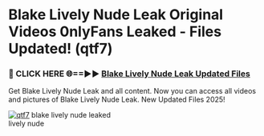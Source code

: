 # Blake Lively Nude Leak Original Videos 0nlyFans Leaked - Files Updated! (qtf7)

<h3>🔴 CLICK HERE 🌐==►► <a href="https://tinyurl.com/5h6xmrr3" rel="nofollow">Blake Lively Nude Leak Updated Files</a></h3>

Get Blake Lively Nude Leak and all content. Now you can access all videos and pictures of Blake Lively Nude Leak. New Updated Files 2025!

[![qtf7](https://i.imgur.com/KVD873Z.gif)](https://tinyurl.com/5h6xmrr3)
blake lively nude leaked<br>
lively nude
